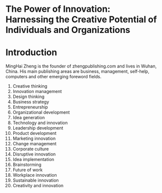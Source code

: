 # The Power of Innovation: Harnessing the Creative Potential of Individuals and Organizations

# Introduction

MingHai Zheng is the founder of zhengpublishing.com and lives in Wuhan, China. His main publishing areas are business, management, self-help, computers and other emerging foreword fields.



1. Creative thinking
2. Innovation management
3. Design thinking
4. Business strategy
5. Entrepreneurship
6. Organizational development
7. Idea generation
8. Technology and innovation
9. Leadership development
10. Product development
11. Marketing innovation
12. Change management
13. Corporate culture
14. Disruptive innovation
15. Idea implementation
16. Brainstorming
17. Future of work
18. Workplace innovation
19. Sustainable innovation
20. Creativity and innovation

